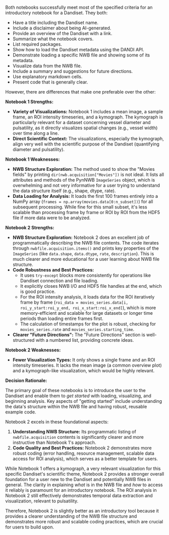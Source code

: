 Both notebooks successfully meet most of the specified criteria for an introductory notebook for a Dandiset. They both:
-   Have a title including the Dandiset name.
-   Include a disclaimer about being AI-generated.
-   Provide an overview of the Dandiset with a link.
-   Summarize what the notebook covers.
-   List required packages.
-   Show how to load the Dandiset metadata using the DANDI API.
-   Demonstrate loading a specific NWB file and showing some of its metadata.
-   Visualize data from the NWB file.
-   Include a summary and suggestions for future directions.
-   Use explanatory markdown cells.
-   Present code that is generally clear.

However, there are differences that make one preferable over the other:

**Notebook 1 Strengths:**
-   **Variety of Visualizations:** Notebook 1 includes a mean image, a sample frame, an ROI intensity timeseries, and a kymograph. The kymograph is particularly relevant for a dataset concerning vessel diameter and pulsatility, as it directly visualizes spatial changes (e.g., vessel width) over time along a line.
-   **Direct Scientific Context:** The visualizations, especially the kymograph, align very well with the scientific purpose of the Dandiset (quantifying diameter and pulsatility).

**Notebook 1 Weaknesses:**
-   **NWB Structure Exploration:** The method used to show the "Movies fields" by printing `dir(nwb.acquisition["Movies"])` is not ideal. It lists all attributes and methods of the PynNWB `ImageSeries` object, which is overwhelming and not very informative for a user trying to understand the data structure itself (e.g., shape, dtype, rate).
-   **Data Loading for Analysis:** It loads the first 100 frames entirely into a NumPy array (`frames = np.array(movies.data[0:n_subset])`) for all subsequent processing. While fine for this small subset, it's less scalable than processing frame by frame or ROI by ROI from the HDF5 file if more data were to be analyzed.

**Notebook 2 Strengths:**
-   **NWB Structure Exploration:** Notebook 2 does an excellent job of programmatically describing the NWB file contents. The code iterates through `nwbfile.acquisition.items()` and prints key properties of the `ImageSeries` (like `data.shape`, `data.dtype`, `rate`, `description`). This is much clearer and more educational for a user learning about NWB file structure.
-   **Code Robustness and Best Practices:**
    *   It uses `try-except` blocks more consistently for operations like Dandiset connection and file loading.
    *   It explicitly closes NWB I/O and HDF5 file handles at the end, which is good practice.
    *   For the ROI intensity analysis, it loads data for the ROI iteratively frame by frame (`roi_data = movies_series.data[i, roi_y_start:roi_y_end, roi_x_start:roi_x_end]`), which is more memory-efficient and scalable for large datasets or longer time periods than loading entire frames first.
    *   The calculation of timestamps for the plot is robust, checking for `movies_series.rate` and `movies_series.starting_time`.
-   **Clearer "Future Directions":** The "Future Directions" section is well-structured with a numbered list, providing concrete ideas.

**Notebook 2 Weaknesses:**
-   **Fewer Visualization Types:** It only shows a single frame and an ROI intensity timeseries. It lacks the mean image (a common overview plot) and a kymograph-like visualization, which would be highly relevant.

**Decision Rationale:**

The primary goal of these notebooks is to introduce the user to the Dandiset and enable them to *get started* with loading, visualizing, and beginning analysis. Key aspects of "getting started" include understanding the data's structure within the NWB file and having robust, reusable example code.

Notebook 2 excels in these foundational aspects:
1.  **Understanding NWB Structure:** Its programmatic listing of `nwbfile.acquisition` contents is significantly clearer and more instructive than Notebook 1's approach.
2.  **Code Quality and Best Practices:** Notebook 2 demonstrates more robust coding (error handling, resource management, scalable data access for ROI analysis), which serves as a better template for users.

While Notebook 1 offers a kymograph, a very relevant visualization for this specific Dandiset's scientific theme, Notebook 2 provides a stronger overall foundation for a user new to the Dandiset and potentially NWB files in general. The clarity in explaining *what* is in the NWB file and *how* to access it reliably is paramount for an introductory notebook. The ROI analysis in Notebook 2 still effectively demonstrates temporal data extraction and visualization, relevant to pulsatility.

Therefore, Notebook 2 is slightly better as an introductory tool because it provides a clearer understanding of the NWB file structure and demonstrates more robust and scalable coding practices, which are crucial for users to build upon.